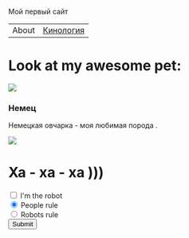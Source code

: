 <!DOCTYPE html>
<html>
 <head>
   <p>
      Мой первый сайт
  </p>
    <meta http-equiv="Content-Type" content="text/html; charset=windows-1251">
  
   <title>Test  site</title>


  <link rel="stylesheet" href="styles.css">
  <meta charset="utf-8">


</head>

<body>
 
<table border="0" cellpadding="0" cellspacing="0">

  <tbody>

   <tr>

   <td class="menu">About</td>

   <td class="menu"><a href="ii.html">Кинология</a></td>

   </tr>

   </tbody>
</table>
  <h1>Look at my awesome pet:</h1>
  <img class="picture"  src="https://litbro.ru/wp-content/uploads/2019/07/Uhod-za-nemetskoj-ovcharkoj-10.jpg">
  <div name="about">
      <h3 id="pet-name">Немец</h3>
                <p data-type="description">Немецкая овчарка - моя любимая  порода .</p>

  </div>
  <div id="innovation"><img src="https://memoteka.com/images/b/b0/%D0%A1%D0%BE%D0%B1%D0%B0%D0%BA%D0%B0%D1%83%D0%BB%D1%8B%D0%B1%D0%B0%D0%BA%D0%B02.png"></div>
  <div name="about">
      <h1 id="pet-name">   Ха - ха - ха )))</h1>
 
   <form>
     <div class="form-check form-check-custom">
          <input class="form-check-input" type="checkbox" id="robotCheckbox" required>
          <label class="form-check-label" for="robotCheckbox">I'm the robot</label>
      </div>
      <div class="form-check">
        <input class="form-check-input" type="radio" name="ruler" id="peopleRule" value="people" checked>
        <label for="peopleRule">People rule</label>
      </div>
      <div class="form-check form-radio-custom">
          <input class="form-check-input" type="radio" name="ruler" id="robotsRule" value="robots">
          <label class="form-check-label" for="robotsRule">Robots rule</label>
      </div>
      <button type="submit" class="btn btn-default">Submit</button>
   </form>
 </body>
</html>
